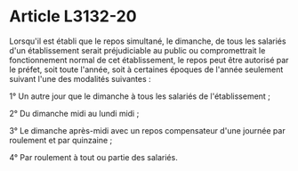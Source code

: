 # Article L3132-20

Lorsqu'il est établi que le repos simultané, le dimanche, de tous les salariés d'un établissement serait préjudiciable au public ou compromettrait le fonctionnement normal de cet établissement, le repos peut être autorisé par le préfet, soit toute l'année, soit à certaines époques de l'année seulement suivant l'une des modalités suivantes :

1° Un autre jour que le dimanche à tous les salariés de l'établissement ;

2° Du dimanche midi au lundi midi ;

3° Le dimanche après-midi avec un repos compensateur d'une journée par roulement et par quinzaine ;

4° Par roulement à tout ou partie des salariés.